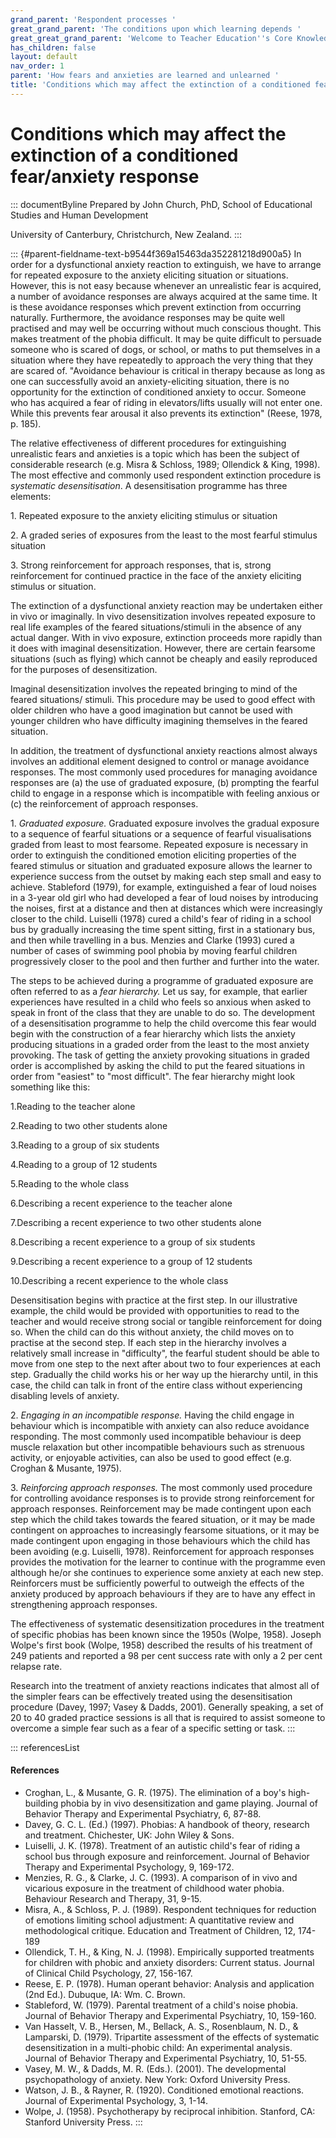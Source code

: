 ```yaml
---
grand_parent: 'Respondent processes '
great_grand_parent: 'The conditions upon which learning depends '
great_great_grand_parent: 'Welcome to Teacher Education''s Core Knowledge and Skills.'
has_children: false
layout: default
nav_order: 1
parent: 'How fears and anxieties are learned and unlearned '
title: 'Conditions which may affect the extinction of a conditioned fear/anxiety response '
---
```

# Conditions which may affect the extinction of a conditioned fear/anxiety response 


::: documentByline
Prepared by John Church, PhD, School of Educational Studies and Human
Development

University of Canterbury, Christchurch, New Zealand.
:::

::: {#parent-fieldname-text-b9544f369a15463da352281218d900a5}
In order for a dysfunctional anxiety reaction to extinguish, we have to
arrange for repeated exposure to the anxiety eliciting situation or
situations. However, this is not easy because whenever an unrealistic
fear is acquired, a number of avoidance responses are always acquired at
the same time. It is these avoidance responses which prevent extinction
from occurring naturally. Furthermore, the avoidance responses may be
quite well practised and may well be occurring without much conscious
thought. This makes treatment of the phobia difficult. It may be quite
difficult to persuade someone who is scared of dogs, or school, or maths
to put themselves in a situation where they have repeatedly to approach
the very thing that they are scared of. "Avoidance behaviour is critical
in therapy because as long as one can successfully avoid an
anxiety-eliciting situation, there is no opportunity for the extinction
of conditioned anxiety to occur. Someone who has acquired a fear of
riding in elevators/lifts usually will not enter one. While this
prevents fear arousal it also prevents its extinction" (Reese, 1978, p.
185).

The relative effectiveness of different procedures for extinguishing
unrealistic fears and anxieties is a topic which has been the subject of
considerable research (e.g. Misra & Schloss, 1989; Ollendick & King,
1998). The most effective and commonly used respondent extinction
procedure is *systematic desensitisation*. A desensitisation programme
has three elements:

1\. Repeated exposure to the anxiety eliciting stimulus or situation

2\. A graded series of exposures from the least to the most fearful
stimulus situation

3\. Strong reinforcement for approach responses, that is, strong
reinforcement for continued practice in the face of the anxiety
eliciting stimulus or situation.

The extinction of a dysfunctional anxiety reaction may be undertaken
either in vivo or imaginally. In vivo desensitization involves repeated
exposure to real life examples of the feared situations/stimuli in the
absence of any actual danger. With in vivo exposure, extinction proceeds
more rapidly than it does with imaginal desensitization. However, there
are certain fearsome situations (such as flying) which cannot be cheaply
and easily reproduced for the purposes of desensitization.

Imaginal desensitization involves the repeated bringing to mind of the
feared situations/ stimuli. This procedure may be used to good effect
with older children who have a good imagination but cannot be used with
younger children who have difficulty imagining themselves in the feared
situation.

In addition, the treatment of dysfunctional anxiety reactions almost
always involves an additional element designed to control or manage
avoidance responses. The most commonly used procedures for managing
avoidance responses are (a) the use of graduated exposure, (b) prompting
the fearful child to engage in a response which is incompatible with
feeling anxious or (c) the reinforcement of approach responses.

1\. *Graduated exposure.* Graduated exposure involves the gradual
exposure to a sequence of fearful situations or a sequence of fearful
visualisations graded from least to most fearsome. Repeated exposure is
necessary in order to extinguish the conditioned emotion eliciting
properties of the feared stimulus or situation and graduated exposure
allows the learner to experience success from the outset by making each
step small and easy to achieve. Stableford (1979), for example,
extinguished a fear of loud noises in a 3-year old girl who had
developed a fear of loud noises by introducing the noises, first at a
distance and then at distances which were increasingly closer to the
child. Luiselli (1978) cured a child\'s fear of riding in a school bus
by gradually increasing the time spent sitting, first in a stationary
bus, and then while travelling in a bus. Menzies and Clarke (1993) cured
a number of cases of swimming pool phobia by moving fearful children
progressively closer to the pool and then further and further into the
water.

The steps to be achieved during a programme of graduated exposure are
often referred to as a *fear hierarchy.* Let us say, for example, that
earlier experiences have resulted in a child who feels so anxious when
asked to speak in front of the class that they are unable to do so. The
development of a desensitisation programme to help the child overcome
this fear would begin with the construction of a fear hierarchy which
lists the anxiety producing situations in a graded order from the least
to the most anxiety provoking. The task of getting the anxiety provoking
situations in graded order is accomplished by asking the child to put
the feared situations in order from "easiest" to "most difficult". The
fear hierarchy might look something like this:

1.Reading to the teacher alone

2.Reading to two other students alone

3.Reading to a group of six students

4.Reading to a group of 12 students

5.Reading to the whole class

6.Describing a recent experience to the teacher alone

7.Describing a recent experience to two other students alone

8.Describing a recent experience to a group of six students

9.Describing a recent experience to a group of 12 students

10.Describing a recent experience to the whole class

Desensitisation begins with practice at the first step. In our
illustrative example, the child would be provided with opportunities to
read to the teacher and would receive strong social or tangible
reinforcement for doing so. When the child can do this without anxiety,
the child moves on to practise at the second step. If each step in the
hierarchy involves a relatively small increase in "difficulty", the
fearful student should be able to move from one step to the next after
about two to four experiences at each step. Gradually the child works
his or her way up the hierarchy until, in this case, the child can talk
in front of the entire class without experiencing disabling levels of
anxiety.

2\. *Engaging in an incompatible response.* Having the child engage in
behaviour which is incompatible with anxiety can also reduce avoidance
responding. The most commonly used incompatible behaviour is deep muscle
relaxation but other incompatible behaviours such as strenuous activity,
or enjoyable activities, can also be used to good effect (e.g. Croghan &
Musante, 1975).

3\. *Reinforcing approach responses.* The most commonly used procedure
for controlling avoidance responses is to provide strong reinforcement
for approach responses. Reinforcement may be made contingent upon each
step which the child takes towards the feared situation, or it may be
made contingent on approaches to increasingly fearsome situations, or it
may be made contingent upon engaging in those behaviours which the child
has been avoiding (e.g. Luiselli, 1978). Reinforcement for approach
responses provides the motivation for the learner to continue with the
programme even although he/or she continues to experience some anxiety
at each new step. Reinforcers must be sufficiently powerful to outweigh
the effects of the anxiety produced by approach behaviours if they are
to have any effect in strengthening approach responses.

The effectiveness of systematic desensitization procedures in the
treatment of specific phobias has been known since the 1950s (Wolpe,
1958). Joseph Wolpe's first book (Wolpe, 1958) described the results of
his treatment of 249 patients and reported a 98 per cent success rate
with only a 2 per cent relapse rate.

Research into the treatment of anxiety reactions indicates that almost
all of the simpler fears can be effectively treated using the
desensitisation procedure (Davey, 1997; Vasey & Dadds, 2001). Generally
speaking, a set of 20 to 40 graded practice sessions is all that is
required to assist someone to overcome a simple fear such as a fear of a
specific setting or task.
:::

::: referencesList
#### References

-   Croghan, L., & Musante, G. R. (1975). The elimination of a boy\'s
    high-building phobia by in vivo desensitization and game playing.
    Journal of Behavior Therapy and Experimental Psychiatry, 6, 87-88.
-   Davey, G. C. L. (Ed.) (1997). Phobias: A handbook of theory,
    research and treatment. Chichester, UK: John Wiley & Sons.
-   Luiselli, J. K. (1978). Treatment of an autistic child\'s fear of
    riding a school bus through exposure and reinforcement. Journal of
    Behavior Therapy and Experimental Psychology, 9, 169-172.
-   Menzies, R. G., & Clarke, J. C. (1993). A comparison of in vivo and
    vicarious exposure in the treatment of childhood water phobia.
    Behaviour Research and Therapy, 31, 9-15.
-   Misra, A., & Schloss, P. J. (1989). Respondent techniques for
    reduction of emotions limiting school adjustment: A quantitative
    review and methodological critique. Education and Treatment of
    Children, 12, 174-189
-   Ollendick, T. H., & King, N. J. (1998). Empirically supported
    treatments for children with phobic and anxiety disorders: Current
    status. Journal of Clinical Child Psychology, 27, 156-167.
-   Reese, E. P. (1978). Human operant behavior: Analysis and
    application (2nd Ed.). Dubuque, IA: Wm. C. Brown.
-   Stableford, W. (1979). Parental treatment of a child\'s noise
    phobia. Journal of Behavior Therapy and Experimental Psychiatry, 10,
    159-160.
-   Van Hasselt, V. B., Hersen, M., Bellack, A. S., Rosenblaum, N. D., &
    Lamparski, D. (1979). Tripartite assessment of the effects of
    systematic desensitization in a multi-phobic child: An experimental
    analysis. Journal of Behavior Therapy and Experimental Psychiatry,
    10, 51-55.
-   Vasey, M. W., & Dadds, M. R. (Eds.). (2001). The developmental
    psychopathology of anxiety. New York: Oxford University Press.
-   Watson, J. B., & Rayner, R. (1920). Conditioned emotional reactions.
    Journal of Experimental Psychology, 3, 1-14.
-   Wolpe, J. (1958). Psychotherapy by reciprocal inhibition. Stanford,
    CA: Stanford University Press.
:::
